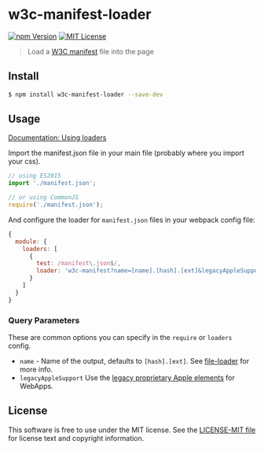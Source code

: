 # w3c-manifest-loader

[![npm Version][npm-image]][npm]
[![MIT License][license-image]][LICENSE]

> Load a [W3C manifest](https://developer.mozilla.org/en-US/docs/Web/Manifest) file into the page

## Install

```sh
$ npm install w3c-manifest-loader --save-dev
```

## Usage

[Documentation: Using loaders](http://webpack.github.io/docs/using-loaders.html)

Import the manifest.json file in your main file (probably where you import your css).

``` javascript
// using ES2015
import './manifest.json';

// or using CommonJS
require('./manifest.json');
```

And configure the loader for `manifest.json` files in your webpack config file:

```javascript
{
  module: {
    loaders: [
      {
        test: /manifest\.json$/,
        loader: 'w3c-manifest?name=[name].[hash].[ext]&legacyAppleSupport=true'
      }
    ]
  }
}
```

### Query Parameters

These are common options you can specify in the `require` or `loaders` config.

* `name` - Name of the output, defaults to `[hash].[ext]`. See [file-loader](https://github.com/webpack/file-loader) for more info.
* `legacyAppleSupport` Use the [legacy proprietary Apple elements](https://developer.apple.com/library/ios/documentation/AppleApplications/Reference/SafariWebContent/ConfiguringWebApplications/ConfiguringWebApplications.html) for WebApps.

## License

This software is free to use under the MIT license. See the [LICENSE-MIT file][LICENSE] for license text and copyright information.

[npm]: https://www.npmjs.org/package/w3c-manifest-loader
[npm-image]: https://img.shields.io/npm/v/w3c-manifest-loader.svg
[license-image]: https://img.shields.io/npm/l/w3c-manifest-loader.svg
[LICENSE]: https://github.com/mariusgundersen/w3c-manifest-loader/blob/master/LICENSE-MIT
